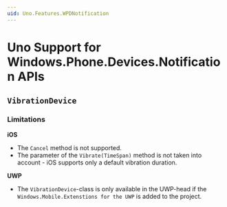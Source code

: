 ```yaml
---
uid: Uno.Features.WPDNotification
---
```


# Uno Support for Windows.Phone.Devices.Notification APIs

## `VibrationDevice`

### Limitations

**iOS**
- The `Cancel` method is not supported.
- The parameter of the `Vibrate(TimeSpan)` method is not taken into account - iOS supports only a default vibration duration.

**UWP**
- The `VibrationDevice`-class is only available in the UWP-head if the `Windows.Mobile.Extenstions for the UWP` is added to the project.
